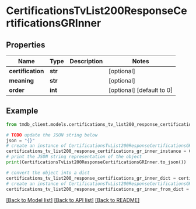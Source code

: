 # CertificationsTvList200ResponseCertificationsGRInner


## Properties

Name | Type | Description | Notes
------------ | ------------- | ------------- | -------------
**certification** | **str** |  | [optional] 
**meaning** | **str** |  | [optional] 
**order** | **int** |  | [optional] [default to 0]

## Example

```python
from tmdb_client.models.certifications_tv_list200_response_certifications_gr_inner import CertificationsTvList200ResponseCertificationsGRInner

# TODO update the JSON string below
json = "{}"
# create an instance of CertificationsTvList200ResponseCertificationsGRInner from a JSON string
certifications_tv_list200_response_certifications_gr_inner_instance = CertificationsTvList200ResponseCertificationsGRInner.from_json(json)
# print the JSON string representation of the object
print(CertificationsTvList200ResponseCertificationsGRInner.to_json())

# convert the object into a dict
certifications_tv_list200_response_certifications_gr_inner_dict = certifications_tv_list200_response_certifications_gr_inner_instance.to_dict()
# create an instance of CertificationsTvList200ResponseCertificationsGRInner from a dict
certifications_tv_list200_response_certifications_gr_inner_from_dict = CertificationsTvList200ResponseCertificationsGRInner.from_dict(certifications_tv_list200_response_certifications_gr_inner_dict)
```
[[Back to Model list]](../README.md#documentation-for-models) [[Back to API list]](../README.md#documentation-for-api-endpoints) [[Back to README]](../README.md)



